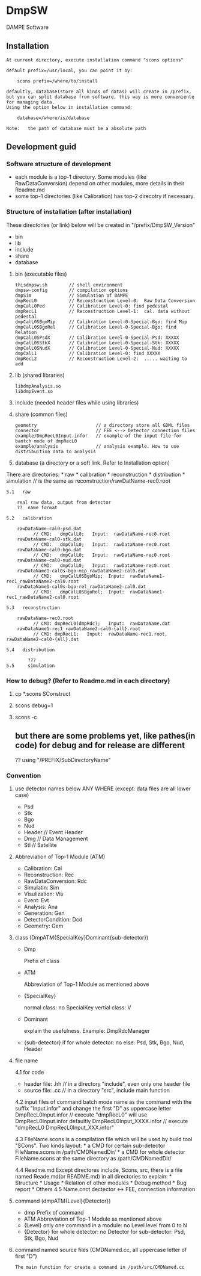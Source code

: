 
DmpSW
=====

DAMPE Software


##  Installation

    At current directory, execute installation command "scons options" 

    default prefix=/usr/local, you can point it by:

        scons prefix=/where/to/install

    defaultly, database(store all kinds of datas) will create in /prefix,
    but you can split database from software, this way is more conveniente for managing data.
    Using the option below in installation command:

        database=/where/is/database

    Note:   the path of database must be a absolute path


##  Development guid

### Software structure of development

*   each module is a top-1 directory. Some modules (like RawDataConversion) depend on other modules, more details in their Readme.md
*   some top-1 directories (like Calibration) has top-2 direcotry if necessary.

### Structure of installation (after installation) 

These directories (or link) below will be created in "/prefix/DmpSW_Version"

  *   bin
  *   lib
  *   include
  *   share
  *   database

1.  bin (executable files)

        thisdmpsw.sh        // shell environment
        dmpsw-config        // compilation options
        dmpSim              // Simulation of DAMPE
        dmpRecL0            // Reconstruction Level-0:  Raw Data Conversion
        dmpCalL0Ped         // Calibration Level-0: find pedestal
        dmpRecL1            // Reconstruction Level-1:  cal. data without pedestal
        dmpCalL0SBgoMip     // Calibration Level-0-Special-Bgo: find Mip
        dmpCalL0SBgoRel     // Calibration Level-0-Special-Bgo: find Relation
        dmpCalL0SPsdX       // Calibration Level-0-Special-Psd: XXXXX
        dmpCalL0SStkX       // Calibration Level-0-Special-Stk: XXXXX
        dmpCalL0SNudX       // Calibration Level-0-Special-Nud: XXXXX
        dmpCalL1            // Calibration Level-0: find XXXXX
        dmpRecL2            // Reconstruction Level-2:  ..... waiting to add

2.  lib (shared libraries)

        libdmpAnalysis.so
        libdmpEvent.so

3.  include (needed header files while using libraries)

4.  share (common files)

        geometry                      // a directory store all GDML files
        connector                     // FEE <--> Detector connection files
        example/DmpRecL0Input.infor   // example of the input file for bantch mode of dmpRecL0
        example/analysis              // analysis example. How to use distribuition data to analysis

5.  database (a directory or a soft link. Refer to Installation option)

  There are directories:
    *       raw
    *       calibration
    *       reconstruction
    *       distribution
    *       simulation                // is the same as reconstruction/rawDatName-rec0.root

    5.1   raw

        real raw data, output from detector
        ??  name format

    5.2   calibration

        rawDataName-cal0-psd.dat
              // CMD:   dmpCalL0;   Input:  rawDataName-rec0.root
        rawDataName-cal0-stk.dat
              // CMD:   dmpCalL0;   Input:  rawDataName-rec0.root
        rawDataName-cal0-bgo.dat
              // CMD:   dmpCalL0;   Input:  rawDataName-rec0.root
        rawDataName-cal0-nud.dat
              // CMD:   dmpCalL0;   Input:  rawDataName-rec0.root
        rawDataName1-cal0s-bgo-mip_rawDataName2-cal0.dat
              // CMD:   dmpCalL0SBgoMip;  Input:  rawDataName1-rec1_rawDataName2-cal0.root
        rawDataName1-cal0s-bgo-rel_rawDataName2-cal0.dat
              // CMD:   dmpCalL0SBgoRel;  Input:  rawDataName1-rec1_rawDataName2-cal0.root

    5.3   reconstruction

        rawDataName-rec0.root
              // CMD: dmpRecL0(dmpRdc);   Input:  rawDataName.dat
        rawDataName1-rec1_rawDataName2-cal0-{all}.root
              // CMD: dmpRecL1;   Input:  rawDataName-rec1.root, rawDataName2-cal0-{all}.dat

    5.4   distribution

            ???
    5.5     simulation

### How to debug? (Refer to Readme.md in each directory)

1.  cp *.scons SConstruct
2.  scons debug=1
3.  scons -c

    ## but there are some problems yet, like pathes(in code) for debug and for release are different 
    ?? using "/PREFIX/SubDirectoryName"

### Convention
1.  use detector names below ANY WHERE (except: data files are all lower case)
    *   Psd
    *   Stk
    *   Bgo
    *   Nud
    *   Header      // Event Header
    *   Dmg         // Data Management
    *   Stl         // Satellite

2.  Abbreviation of Top-1 Module   (ATM)
    *   Calibration:        Cal
    *   Reconstruction:     Rec
    *   RawDataConversion:  Rdc
    *   Simulatin:          Sim
    *   Visulization:       Vis
    *   Event:              Evt
    *   Analysis:           Ana
    *   Generation:         Gen
    *   DetectorCondition:  Dcd
    *   Geometry:           Gem

3.  class (DmpATM{SpecialKey}Dominant{sub-detector})
    * Dmp

        Prefix of class
    * ATM

        Abbreviation of Top-1 Module as mentioned above
    * {SpecialKey}

        normal class:   no SpecialKey
        vertial class:  V
    * Dominant

        explain the usefulness. Example:    DmpRdcManager
    * {sub-detector}
        if for whole detector:  no
        else:       Psd, Stk, Bgo, Nud, Header

4.  file name

    4.1  for code
    * header file: .hh      // in a directory "include", even only one header file
    * source file: .cc      // in a directory "src", include main function

    4.2  input files of command batch mode
        name as the command with the suffix "Input.infor" and change the first "D" as uppercase letter
        DmpRecL0Input.infor         // execute "dmpRecL0" will use DmpRecL0Input.infor defaultly
        DmpRecL0Input_XXXX.infor    // execute "dmpRecL0 DmpRecL0Input_XXX.infor"
    
    4.3  FileName.scons is a compilation file which will be used by build tool "SCons".
        Two kinds layout:
        *   a CMD for certain sub-detector
            FileName.scons in /path/CMDNamedDir/
        *   a CMD for whole detector
            FileName.scons at the same directory as /path/CMDNamedDir/

    4.4  Readme.md
        Except directores include, Scons, src, there is a file named Reade.md(or README.md) in all directories to explain:
        *   Structure
        *   Usage
        *   Relation of other modules
        *   Debug method
        *   Bug report
        *   Others
    4.5  Name.cnct
        dectector <-> FEE, connection information

5.  command (dmpATM{Level}{Detector})

    * dmp
        Prefix of command
    * ATM
        Abbreviation of Top-1 Module as mentioned above
    * {Level}
        only one command in a module:   no Level
        level from 0 to N
    * {Detector}
        for whole detector:     no Detector
        for sub-detector:       Psd, Stk, Bgo, Nud

6.  command named source files (CMDNamed.cc, all uppercase letter of first "D")

        The main function for create a command in /path/src/CMDNamed.cc


